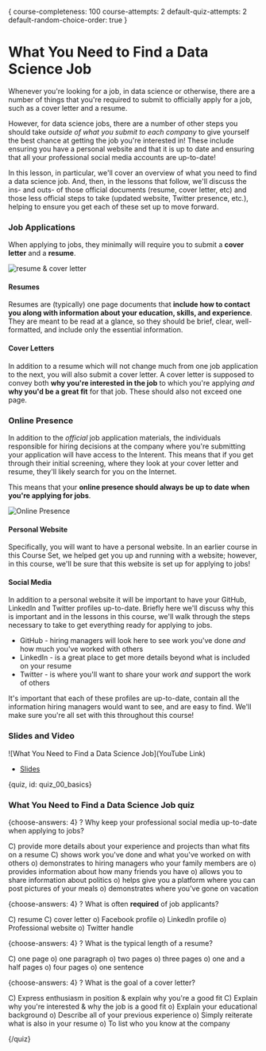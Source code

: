 {
course-completeness: 100
course-attempts: 2
default-quiz-attempts: 2
default-random-choice-order: true
}

# What You Need to Find a Data Science Job

Whenever you're looking for a job, in data science or otherwise, there are a number of things that you're required to submit to officially apply for a job, such as a cover letter and a resume. 

However, for data science jobs, there are a number of other steps you should take *outside of what you submit to each company* to give yourself the best chance at getting the job you're interested in! These include ensuring you have a personal website and that it is up to date and ensuring that all your professional social media accounts are up-to-date!

In this lesson, in particular, we'll cover an overview of what you need to find a data science job. And, then, in the lessons that follow, we'll discuss the ins- and outs- of those official documents (resume, cover letter, etc) and those less official steps to take (updated website, Twitter presence, etc.), helping to ensure you get each of these set up to move forward. 

### Job Applications

When applying to jobs, they minimally will require you to submit a **cover letter** and a **resume**. 

![resume & cover letter](images/00_basics/00_dsjob_basics-1.png)

#### Resumes

Resumes are (typically) one page documents that **include how to contact you along with information about your education, skills, and experience**. They are meant to be read at a glance, so they should be brief, clear, well-formatted, and include only the essential information.

#### Cover Letters

In addition to a resume which will not change much from one job application to the next, you will also submit a cover letter. A cover letter is supposed to convey both **why you're interested in the job** to which you're applying *and* **why you'd be a great fit** for that job. These should also not exceed one page. 

### Online Presence

In addition to the *official* job application materials, the individuals responsible for hiring decisions at the company where you're submitting your application will have access to the Interent. This means that if you get through their initial screening, where they look at your cover letter and resume, they'll likely search for you on the Internet. 

This means that your **online presence should always be up to date when you're applying for jobs**. 

![Online Presence](images/00_basics/00_dsjob_basics-2.png)

#### Personal Website

Specifically, you will want to have a personal website. In an earlier course in this Course Set, we helped get you up and running with a website; however, in this course, we'll be sure that this website is set up for applying to jobs! 

#### Social Media

In addition to a personal website it will be important to have your GitHub, LinkedIn and Twitter profiles up-to-date. Briefly here we'll discuss why this is important and in the lessons in this course, we'll walk through the steps necessary to take to get everything ready for applying to jobs.

* GitHub - hiring managers will look here to see work you've done *and* how much you've worked with others
* LinkedIn - is a great place to get more details beyond what is included on your resume
* Twitter - is where you'll want to share your work *and* support the work of others

It's important that each of these profiles are up-to-date, contain all the information hiring managers would want to see, and are easy to find. We'll make sure you're all set with this throughout this course!


### Slides and Video

![What You Need to Find a Data Science Job](YouTube Link)

* [Slides](https://docs.google.com/presentation/d/1nXZfBoWEKMCz5hUVdlE-V4B1eVCSOOlS2FVByiQlZ2c/edit?usp=sharing)


{quiz, id: quiz_00_basics}

### What You Need to Find a Data Science Job quiz

{choose-answers: 4}
? Why keep your professional social media up-to-date when applying to jobs?

C) provide more details about your experience and projects than what fits on a resume
C) shows work you've done and what you've worked on with others
o) demonstrates to hiring managers who your family members are
o) provides information about how many friends you have
o) allows you to share information about politics
o) helps give you a platform where you can post pictures of your meals
o) demonstrates where you've gone on vacation


{choose-answers: 4}
? What is often **required** of job applicants?

C) resume
C) cover letter
o) Facebook profile
o) LinkedIn profile
o) Professional website
o) Twitter handle

{choose-answers: 4}
? What is the typical length of a resume?

C) one page
o) one paragraph
o) two pages
o) three pages
o) one and a half pages
o) four pages
o) one sentence

{choose-answers: 4}
? What is the goal of a cover letter?

C) Express enthusiasm in position & explain why you're a good fit
C) Explain why you're interested & why the job is a good fit
o) Explain your educational background
o) Describe all of your previous experience
o) Simply reiterate what is also in your resume
o) To list who you know at the company



{/quiz}

